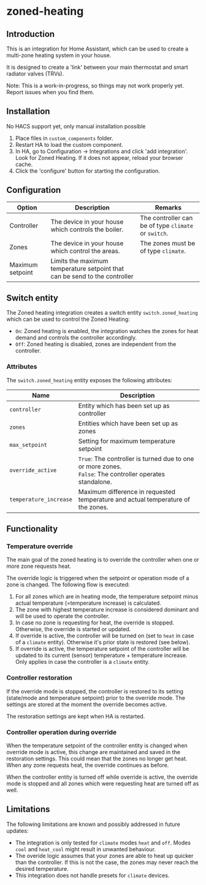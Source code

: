 # zoned-heating

## Introduction
This is an integration for Home Assistant, which can be used to create a multi-zone heating system in your house.

It is designed to create a 'link' between your main thermostat and smart radiator valves (TRVs). 

Note: This is a work-in-progress, so things may not work properly yet. Report issues when you find them.

## Installation
No HACS support yet, only manual installation possible

1. Place files in `custom_components` folder.
2. Restart HA to load the custom component. 
3. In HA, go to Configuration -> Integrations and click 'add integration'. Look for Zoned Heating. If it does not appear, reload your browser cache.
4. Click the 'configure' button for starting the configuration.

## Configuration

| Option           | Description                                                                | Remarks                                              |
| ---------------- | -------------------------------------------------------------------------- | ---------------------------------------------------- |
| Controller       | The device in your house which controls the boiler.                        | The controller can be of type `climate` or `switch`. |
| Zones            | The device in your house which control the areas.                          | The zones must be of type `climate`.                 |
| Maximum setpoint | Limits the maximum temperature setpoint that can be send to the controller |                                                      |

## Switch entity

The Zoned heating integration creates a switch entity `switch.zoned_heating` which can be used to control the Zoned Heating:
* `On`: Zoned heating is enabled, the integration watches the zones for heat demand and controls the controller accordingly.
* `Off`: Zoned heating is disabled, zones are independent from the controller.

### Attributes
The `switch.zoned_heating` entity exposes the following attributes:

| Name                   | Description                                                                                                |
| ---------------------- | ---------------------------------------------------------------------------------------------------------- |
| `controller`           | Entity which has been set up as controller                                                                 |
| `zones`                | Entities which have been set up as zones                                                                   |
| `max_setpoint`         | Setting for maximum temperature setpoint                                                                   |
| `override_active`      | `True`: The controller is turned due to one or more zones.<br>`False`: The controller operates standalone. |
| `temperature_increase` | Maximum difference in requested temperature and actual temperature of the zones.                           |

## Functionality

### Temperature override
The main goal of the zoned heating is to override the controller when one or more zone requests heat.

The override logic is triggered when the setpoint or operation mode of a zone is changed.
The following flow is executed:
1. For all zones which are in heating mode, the temperature setpoint minus actual temperature (=temperature increase) is calculated.
2. The zone with highest temperature increase is considered dominant and will be used to operate the controller.
3. In case no zone is requesting for heat, the override is stopped. Otherwise, the override is started or updated.
4. If override is active, the controller will be turned on (set to `heat` in case of a `climate` entity). Otherwise it's prior state is restored (see below).
5. If override is active, the temperature setpoint of the controller will be updated to its current (sensor) temperature + temperature increase. Only applies in case the controller is a `climate` entity.

### Controller restoration
If the override mode is stopped, the controller is restored to its setting (state/mode and temperature setpoint) prior to the override mode. The settings are stored at the moment the override becomes active.

The restoration settings are kept when HA is restarted.

### Controller operation during override
When the temperature setpoint of the controller entity is changed when override mode is active, this change are maintained and saved in the restoration settings.
This could mean that the zones no longer get heat. 
When any zone requests heat, the override continues as before.

When the controller entity is turned off while override is active, the override mode is stopped and all zones which were requesting heat are  turned off as well.

## Limitations
The following limitations are known and possibly addressed in future updates:
* The integration is only tested for `climate` modes `heat` and `off`. Modes `cool` and `heat_cool` might result in unwanted behaviour.
* The overide logic assumes that your zones are able to heat up quicker than the controller. If this is not the case, the zones may never reach the desired temperature.
* This integration does not handle presets for `climate` devices.